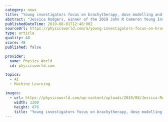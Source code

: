 ```yaml
---
category: news
title: "Young investigators focus on brachytherapy, dose modelling and deep learning"
abstract: "Jessica Rodgers, winner of the 2019 John R Cameron Young Investigator competition, receives her award from AAPM chair of the board Bruce Thomadsen. (Courtesy: AAPM) Each year, the AAPM Annual Meeting holds a Young Investigator competition. The 10 submitted ..."
publishedDateTime: 2019-08-01T12:48:00Z
sourceUrl: https://physicsworld.com/a/young-investigators-focus-on-brachytherapy-dose-modelling-and-deep-learning/
type: article
quality: 48
score: 48
published: false

provider:
  name: Physics World
  id: physicsworld.com

topics:
  - AI
  - Machine Learning

images:
  - url: https://physicsworld.com/wp-content/uploads/2019/08/Jessica-Rodgers.jpg
    width: 1200
    height: 876
    title: "Young investigators focus on brachytherapy, dose modelling and deep learning"
---
```

